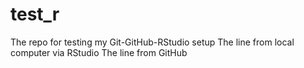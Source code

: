 # test_r
The repo for testing my Git-GitHub-RStudio setup
The line from local computer via RStudio
The line from GitHub
